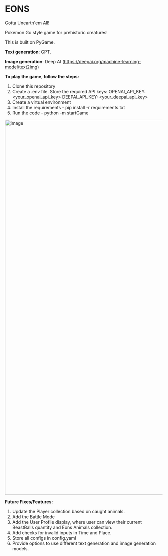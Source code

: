 # EONS
Gotta Unearth'em All!

Pokemon Go style game for prehistoric creatures!


This is built on PyGame. 

**Text generation**: GPT.

**Image generation**: Deep AI (https://deepai.org/machine-learning-model/text2img)

**To play the game, follow the steps:**
1. Clone this repository
2. Create a .env file. Store the required API keys:
    OPENAI_API_KEY: <your_openai_api_key>
    DEEPAI_API_KEY: <your_deepai_api_key> 
4. Create a virtual environment
5. Install the requirements - pip install -r requirements.txt
6. Run the code - python -m startGame


<img width="1792" height="1198" alt="image" src="https://github.com/user-attachments/assets/f8fcecdc-4ef7-4420-a217-8c94e2b03ff8" />


**Future Fixes/Features:**
1. Update the Player collection based on caught animals.
2. Add the Battle Mode
3. Add the User Profile display, where user can view their current BeastBalls quantity and Eons Animals collection.
4. Add checks for invalid inputs in Time and Place.
5. Store all configs in config.yaml
6. Provide options to use different text generation and image generation models.
